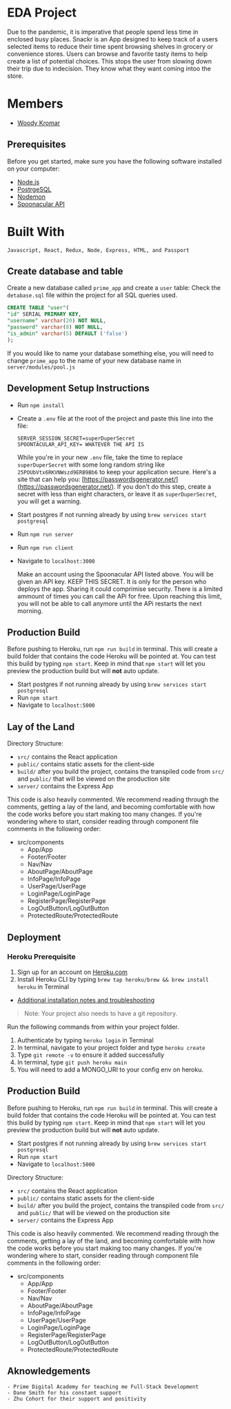 
# EDA Project
Due to the pandemic, it is imperative that people spend less time in enclosed busy places. Snackr is an App designed to keep track of a users selected items to reduce their time spent browsing shelves in grocery or convenience stores. Users can browse and favorite tasty items to help create a list of potential choices. This stops the user from slowing down their trip due to indecision. They know what they want coming intoo the store.

# Members
- [Woody Kromar](https://github.com/wkromar)

## Prerequisites

Before you get started, make sure you have the following software installed on your computer:

- [Node.js](https://nodejs.org/en/)
- [PostrgeSQL](https://www.postgresql.org/)
- [Nodemon](https://nodemon.io/)
- [Spoonacular API](https://spoonacular.com/food-api)

# Built With
    Javascript, React, Redux, Node, Express, HTML, and Passport

## Create database and table

Create a new database called `prime_app` and create a `user` table:
Check the `detabase.sql` file within the project for all SQL queries used.

```SQL
CREATE TABLE "user"(
"id" SERIAL PRIMARY KEY,
"username" varchar(20) NOT NULL,
"password" varchar(8) NOT NULL,
"is_admin" varchar(5) DEFAULT ('false')
);
```

If you would like to name your database something else, you will need to change `prime_app` to the name of your new database name in `server/modules/pool.js`

## Development Setup Instructions

- Run `npm install`
- Create a `.env` file at the root of the project and paste this line into the file:
  ```
  SERVER_SESSION_SECRET=superDuperSecret
  SPOONTACULAR_API_KEY= WHATEVER THE API IS
  ```
  While you're in your new `.env` file, take the time to replace `superDuperSecret` with some long random string like `25POUbVtx6RKVNWszd9ERB9Bb6` to keep your application secure. Here's a site that can help you: [https://passwordsgenerator.net/](https://passwordsgenerator.net/). If you don't do this step, create a secret with less than eight characters, or leave it as `superDuperSecret`, you will get a warning.
- Start postgres if not running already by using `brew services start postgresql`
- Run `npm run server`
- Run `npm run client`
- Navigate to `localhost:3000`

  Make an account using the Spoonacular API listed above. You will be given an API key. KEEP THIS SECRET. It is only for the person who deploys the app. Sharing it could comprimise security. There is a limited ammount of times you can call the APi for free. Upon reaching this limit, you will not be able to call anymore until the APi restarts 
the next morning.

## Production Build

Before pushing to Heroku, run `npm run build` in terminal. This will create a build folder that contains the code Heroku will be pointed at. You can test this build by typing `npm start`. Keep in mind that `npm start` will let you preview the production build but will **not** auto update.

- Start postgres if not running already by using `brew services start postgresql`
- Run `npm start`
- Navigate to `localhost:5000`

## Lay of the Land

Directory Structure:

- `src/` contains the React application
- `public/` contains static assets for the client-side
- `build/` after you build the project, contains the transpiled code from `src/` and `public/` that will be viewed on the production site
- `server/` contains the Express App

This code is also heavily commented. We recommend reading through the comments, getting a lay of the land, and becoming comfortable with how the code works before you start making too many changes. If you're wondering where to start, consider reading through component file comments in the following order:

- src/components
  - App/App
  - Footer/Footer
  - Nav/Nav
  - AboutPage/AboutPage
  - InfoPage/InfoPage
  - UserPage/UserPage
  - LoginPage/LoginPage
  - RegisterPage/RegisterPage
  - LogOutButton/LogOutButton
  - ProtectedRoute/ProtectedRoute

## Deployment



### Heroku Prerequisite
1. Sign up for an account on [Heroku.com](https://www.heroku.com/)
2. Install Heroku CLI by typing `brew tap heroku/brew && brew install heroku` in Terminal

- [Additional installation notes and troubleshooting](https://devcenter.heroku.com/articles/heroku-cli#download-and-install)

> Note: Your project also needs to have a git repository.

Run the following commands from within your project folder.

1. Authenticate by typing `heroku login` in Terminal
2. In terminal, navigate to your project folder and type `heroku create`
3. Type `git remote -v` to ensure it added successfully
4. In terminal, type `git push heroku main`
5. You will need to add a MONGO_URI to your config env on heroku.

## Production Build

Before pushing to Heroku, run `npm run build` in terminal. This will create a build folder that contains the code Heroku will be pointed at. You can test this build by typing `npm start`. Keep in mind that `npm start` will let you preview the production build but will **not** auto update.

- Start postgres if not running already by using `brew services start postgresql`
- Run `npm start`
- Navigate to `localhost:5000`

Directory Structure:

- `src/` contains the React application
- `public/` contains static assets for the client-side
- `build/` after you build the project, contains the transpiled code from `src/` and `public/` that will be viewed on the production site
- `server/` contains the Express App

This code is also heavily commented. We recommend reading through the comments, getting a lay of the land, and becoming comfortable with how the code works before you start making too many changes. If you're wondering where to start, consider reading through component file comments in the following order:

- src/components
  - App/App
  - Footer/Footer
  - Nav/Nav
  - AboutPage/AboutPage
  - InfoPage/InfoPage
  - UserPage/UserPage
  - LoginPage/LoginPage
  - RegisterPage/RegisterPage
  - LogOutButton/LogOutButton
  - ProtectedRoute/ProtectedRoute

## Aknowledgements
    - Prime Digital Academy for teaching me Full-Stack Development
    - Dane Smith for his constant support
    - Zhu Cohort for their support and positivity
